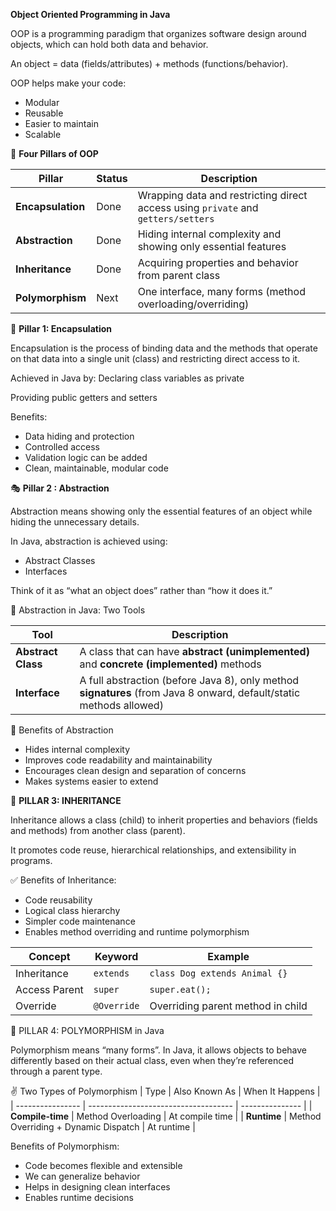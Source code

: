 ****Object Oriented Programming in Java****

OOP is a programming paradigm that organizes software design around objects, which can hold both data and behavior.

An object = data (fields/attributes) + methods (functions/behavior).

OOP helps make your code:
- Modular
- Reusable
- Easier to maintain
- Scalable



🎯 **Four Pillars of OOP** 

| Pillar            | Status  | Description                                                                       |
| ----------------- | ------- | --------------------------------------------------------------------------------- |
| **Encapsulation** | Done  | Wrapping data and restricting direct access using `private` and `getters/setters` |
| **Abstraction**   | Done  | Hiding internal complexity and showing only essential features                    |
| **Inheritance**   | Done  | Acquiring properties and behavior from parent class                               |
| **Polymorphism**  | Next  | One interface, many forms (method overloading/overriding)                         |

🔐 **Pillar 1: Encapsulation**

Encapsulation is the process of binding data and the methods that operate on that data into a single unit (class) and restricting direct access to it.

Achieved in Java by:
Declaring class variables as private

Providing public getters and setters

Benefits:
- Data hiding and protection
- Controlled access
- Validation logic can be added
- Clean, maintainable, modular code

🎭 **Pillar 2 : Abstraction**

Abstraction means showing only the essential features of an object while hiding the unnecessary details.

In Java, abstraction is achieved using:

- Abstract Classes
- Interfaces

Think of it as “what an object does” rather than “how it does it.”

🧩 Abstraction in Java: Two Tools


| Tool               | Description                                                                                                         |
| ------------------ | ------------------------------------------------------------------------------------------------------------------- |
| **Abstract Class** | A class that can have **abstract (unimplemented)** and **concrete (implemented)** methods                           |
| **Interface**      | A full abstraction (before Java 8), only method **signatures** (from Java 8 onward, default/static methods allowed) |

📌 Benefits of Abstraction
- Hides internal complexity
- Improves code readability and maintainability
- Encourages clean design and separation of concerns
- Makes systems easier to extend

🧬 **PILLAR 3: INHERITANCE**

Inheritance allows a class (child) to inherit properties and behaviors (fields and methods) from another class (parent).

It promotes code reuse, hierarchical relationships, and extensibility in programs.


✅ Benefits of Inheritance:
- Code reusability
- Logical class hierarchy
- Simpler code maintenance
- Enables method overriding and runtime polymorphism

| Concept       | Keyword     | Example                           |
| ------------- | ----------- | --------------------------------- |
| Inheritance   | `extends`   | `class Dog extends Animal {}`     |
| Access Parent | `super`     | `super.eat();`                    |
| Override      | `@Override` | Overriding parent method in child |


🧿 PILLAR 4: POLYMORPHISM in Java

Polymorphism means “many forms”. In Java, it allows objects to behave differently based on their actual class, even when they’re referenced through a parent type.

✌️ Two Types of Polymorphism
| Type             | Also Known As                        | When It Happens |
| ---------------- | ------------------------------------ | --------------- |
| **Compile-time** | Method Overloading                   | At compile time |
| **Runtime**      | Method Overriding + Dynamic Dispatch | At runtime      |

Benefits of Polymorphism:
- Code becomes flexible and extensible
- We can generalize behavior
- Helps in designing clean interfaces
- Enables runtime decisions



